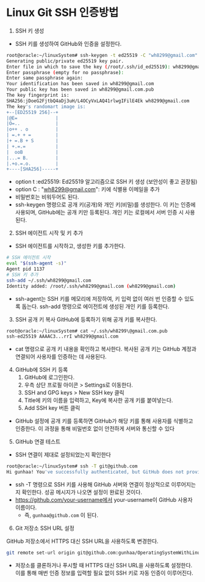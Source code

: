 # Linux Git SSH 인증방법

1. SSH 키 생성
- SSH 키를 생성하여 GitHub와 인증을 설정한다.
```bash
root@oracle:~/linuxSystem# ssh-keygen -t ed25519 -C "wh8299@gmail.com"
Generating public/private ed25519 key pair.
Enter file in which to save the key (/root/.ssh/id_ed25519): wh8299@gmail.com
Enter passphrase (empty for no passphrase):
Enter same passphrase again:
Your identification has been saved in wh8299@gmail.com
Your public key has been saved in wh8299@gmail.com.pub
The key fingerprint is:
SHA256:jDoeG2FjtbQ4aDj3uH/L4OCyVxLAQ41rlwgIFilE4Ek wh8299@gmail.com
The key's randomart image is:
+--[ED25519 256]--+
|@E=              |
|O=..             |
|o++ . o          |
| =.+ + =         |
|+ =.B + S        |
| +.=.=           |
|  ooB            |
|...= B.          |
|.+o.=.o.         |
+----[SHA256]-----+
```
- option t :ed25519: Ed25519 알고리즘으로 SSH 키 생성 (보안성이 좋고 권장됨)
- option C : "wh8299@gmail.com": 키에 식별용 이메일을 추가
- 비밀번호는 비워두어도 된다.
- ssh-keygen 명령으로 공개 키(공개)와 개인 키(비밀)를 생성한다. 이 키는 인증에 사용되며, GitHub에는 공개 키만 등록된다. 개인 키는 로컬에서 서버 인증 시 사용된다.

2.  SSH 에이전트 시작 및 키 추가

- SSH 에이전트를 시작하고, 생성한 키를 추가한다.

```bash
# SSH 에이전트 시작
eval "$(ssh-agent -s)"
Agent pid 1137
# SSH 키 추가
ssh-add ~/.ssh/wh8299@gmail.com
Identity added: /root/.ssh/wh8299@gmail.com (wh8299@gmail.com)
```

- ssh-agent는 SSH 키를 메모리에 저장하여, 키 입력 없이 여러 번 인증할 수 있도록 돕는다. ssh-add 명령으로 에이전트에 생성된 개인 키를 등록한다.

3. SSH 공개 키 복사
GitHub에 등록하기 위해 공개 키를 복사한다.
```bash
root@oracle:~/linuxSystem# cat ~/.ssh/wh8299\@gmail.com.pub
ssh-ed25519 AAAAC3...rrI wh8299@gmail.com
```

- cat 명령으로 공개 키 내용을 확인하고 복사한다. 복사된 공개 키는 GitHub 계정과 연결되어 사용자를 인증하는 데 사용된다.

4. GitHub에 SSH 키 등록
    1. GitHub에 로그인한다.
    2. 우측 상단 프로필 아이콘 > Settings로 이동한다.
    3. SSH and GPG keys > New SSH key 클릭
    4. Title에 키의 이름을 입력하고, Key에 복사한 공개 키를 붙여넣는다.
    5. Add SSH key 버튼 클릭

- GitHub 설정에 공개 키를 등록하면 GitHub가 해당 키를 통해 사용자를 식별하고 인증한다. 이 과정을 통해 비밀번호 없이 안전하게 서버와 통신할 수 있다

5. GitHub 연결 테스트

- SSH 연결이 제대로 설정되었는지 확인한다
```bash
root@oracle:~/linuxSystem# ssh -T git@github.com
Hi gunhaa! You've successfully authenticated, but GitHub does not provide shell access.
```
- ssh -T 명령으로 SSH 키를 사용해 GitHub 서버와 연결이 정상적으로 이루어지는지 확인한다. 성공 메시지가 나오면 설정이 완료된 것이다.
- https://github.com/your-username에서 your-username이 GitHub 사용자 이름이다.
    - 즉, `gunhaa@github.com` 이 된다.

6. Git 저장소 SSH URL 설정

GitHub 저장소에서 HTTPS 대신 SSH URL을 사용하도록 변경한다.

```bash
git remote set-url origin git@github.com:gunhaa/OperatingSystemWithLinux.git
```
- 저장소를 클론하거나 푸시할 때 HTTPS 대신 SSH URL을 사용하도록 설정한다. 이를 통해 매번 인증 정보를 입력할 필요 없이 SSH 키로 자동 인증이 이루어진다.